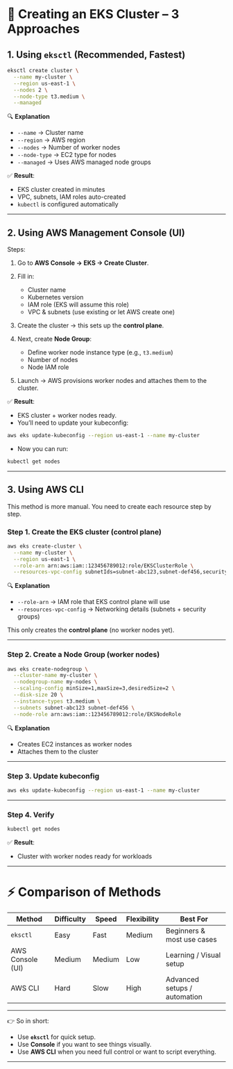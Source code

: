 

# 📘 Creating an EKS Cluster – 3 Approaches

## 1. **Using `eksctl` (Recommended, Fastest)**

```bash
eksctl create cluster \
  --name my-cluster \
  --region us-east-1 \
  --nodes 2 \
  --node-type t3.medium \
  --managed
```

🔍 **Explanation**

* `--name` → Cluster name
* `--region` → AWS region
* `--nodes` → Number of worker nodes
* `--node-type` → EC2 type for nodes
* `--managed` → Uses AWS managed node groups

✅ **Result**:

* EKS cluster created in minutes
* VPC, subnets, IAM roles auto-created
* `kubectl` is configured automatically

---

## 2. **Using AWS Management Console (UI)**

Steps:

1. Go to **AWS Console → EKS → Create Cluster**.
2. Fill in:

   * Cluster name
   * Kubernetes version
   * IAM role (EKS will assume this role)
   * VPC & subnets (use existing or let AWS create one)
3. Create the cluster → this sets up the **control plane**.
4. Next, create **Node Group**:

   * Define worker node instance type (e.g., `t3.medium`)
   * Number of nodes
   * Node IAM role
5. Launch → AWS provisions worker nodes and attaches them to the cluster.

✅ **Result**:

* EKS cluster + worker nodes ready.
* You’ll need to update your kubeconfig:

```bash
aws eks update-kubeconfig --region us-east-1 --name my-cluster
```

* Now you can run:

```bash
kubectl get nodes
```

---

## 3. **Using AWS CLI**

This method is more manual. You need to create each resource step by step.

### Step 1. Create the EKS cluster (control plane)

```bash
aws eks create-cluster \
  --name my-cluster \
  --region us-east-1 \
  --role-arn arn:aws:iam::123456789012:role/EKSClusterRole \
  --resources-vpc-config subnetIds=subnet-abc123,subnet-def456,securityGroupIds=sg-123456
```

🔍 **Explanation**

* `--role-arn` → IAM role that EKS control plane will use
* `--resources-vpc-config` → Networking details (subnets + security groups)

This only creates the **control plane** (no worker nodes yet).

---

### Step 2. Create a Node Group (worker nodes)

```bash
aws eks create-nodegroup \
  --cluster-name my-cluster \
  --nodegroup-name my-nodes \
  --scaling-config minSize=1,maxSize=3,desiredSize=2 \
  --disk-size 20 \
  --instance-types t3.medium \
  --subnets subnet-abc123 subnet-def456 \
  --node-role arn:aws:iam::123456789012:role/EKSNodeRole
```

🔍 **Explanation**

* Creates EC2 instances as worker nodes
* Attaches them to the cluster

---

### Step 3. Update kubeconfig

```bash
aws eks update-kubeconfig --region us-east-1 --name my-cluster
```

---

### Step 4. Verify

```bash
kubectl get nodes
```

✅ **Result**:

* Cluster with worker nodes ready for workloads

---

# ⚡ Comparison of Methods

| Method           | Difficulty | Speed  | Flexibility | Best For                     |
| ---------------- | ---------- | ------ | ----------- | ---------------------------- |
| `eksctl`         | Easy       | Fast   | Medium      | Beginners & most use cases   |
| AWS Console (UI) | Medium     | Medium | Low         | Learning / Visual setup      |
| AWS CLI          | Hard       | Slow   | High        | Advanced setups / automation |

---

👉 So in short:

* Use **`eksctl`** for quick setup.
* Use **Console** if you want to see things visually.
* Use **AWS CLI** when you need full control or want to script everything.

---



